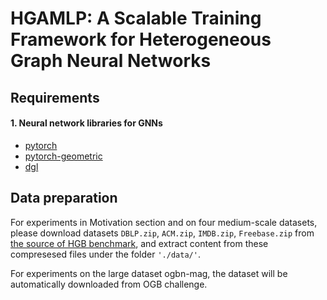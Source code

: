 # HGAMLP: A Scalable Training Framework for Heterogeneous Graph Neural Networks

## Requirements

#### 1. Neural network libraries for GNNs

* [pytorch](https://pytorch.org/get-started/locally/)
* [pytorch-geometric](https://pytorch-geometric.readthedocs.io/en/latest/notes/installation.html)
* [dgl](https://www.dgl.ai/pages/start.html)

## Data preparation

For experiments in Motivation section and on four medium-scale datasets, please download datasets `DBLP.zip`, `ACM.zip`, `IMDB.zip`, `Freebase.zip` from [the source of HGB benchmark](https://cloud.tsinghua.edu.cn/d/a2728e52cd4943efa389/), and extract content from these compresesed files under the folder `'./data/'`.

For experiments on the large dataset ogbn-mag, the dataset will be automatically downloaded from OGB challenge.
